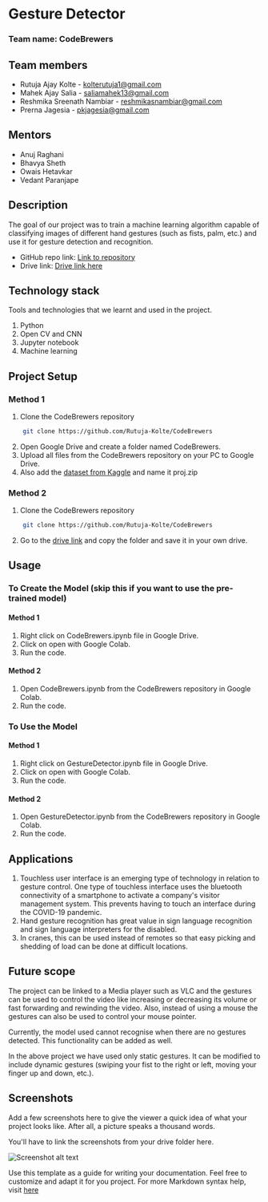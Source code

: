# Gesture Detector

### Team name: CodeBrewers

## Team members
* Rutuja Ajay Kolte - kolterutuja1@gmail.com
* Mahek Ajay Salia - saliamahek13@gmail.com
* Reshmika Sreenath Nambiar - reshmikasnambiar@gmail.com
* Prerna Jagesia - pkjagesia@gmail.com

## Mentors
* Anuj Raghani
* Bhavya Sheth
* Owais Hetavkar
* Vedant Paranjape

## Description
The goal of our project was to train a machine learning algorithm capable of classifying images of different hand gestures (such as fists, palm, etc.) and use it for gesture detection and recognition.
* GitHub repo link: [Link to repository](https://github.com/Rutuja-Kolte/CodeBrewers)
* Drive link: [Drive link here](https://drive.google.com/drive/folders/1YxJxfa36NaUZYAGVKP1biX78SaF2loQw?usp=sharing)

## Technology stack

Tools and technologies that we learnt and used in the project.

1. Python
2. Open CV and CNN
3. Jupyter notebook
4. Machine learning

## Project Setup
### Method 1  
1. Clone the CodeBrewers repository  
```bash
    git clone https://github.com/Rutuja-Kolte/CodeBrewers
```
2. Open Google Drive and create a folder named CodeBrewers.
3. Upload all files from the CodeBrewers repository on your PC to Google Drive.
4. Also add the [dataset from Kaggle](https://www.kaggle.com/gti-upm/leapgestrecog/version/1) and name it proj.zip

  
### Method 2  
1. Clone the CodeBrewers repository  
```bash
    git clone https://github.com/Rutuja-Kolte/CodeBrewers
```
2. Go to the [drive link](https://drive.google.com/drive/folders/1YxJxfa36NaUZYAGVKP1biX78SaF2loQw?usp=sharing) and copy the folder and save it in your own drive.
## Usage
### To Create the Model (skip this if you want to use the pre-trained model)
#### Method 1
1. Right click on CodeBrewers.ipynb file in Google Drive.
2. Click on open with Google Colab.
3. Run the code.  
#### Method 2
1. Open CodeBrewers.ipynb from the CodeBrewers repository in Google Colab.
2. Run the code.

### To Use the Model
#### Method 1
1. Right click on GestureDetector.ipynb file in Google Drive.
2. Click on open with Google Colab.
3. Run the code.  
#### Method 2
1. Open GestureDetector.ipynb from the CodeBrewers repository in Google Colab.
2. Run the code.

## Applications
1. Touchless user interface is an emerging type of technology in relation to gesture control. One type of touchless interface uses the bluetooth connectivity of a smartphone to activate a company's visitor management system. This prevents having to touch an interface during the COVID-19 pandemic.
2. Hand gesture recognition has great value in sign language recognition and sign language interpreters for the disabled.
3. In cranes, this can be used instead of remotes so that easy picking and shedding of load can be done at difficult locations.

## Future scope
The project can be linked to a Media player such as VLC and the gestures can be used to control the video like increasing or decreasing its volume or fast forwarding and rewinding the video. Also, instead of using a mouse the gestures can also be used to control your mouse pointer.  
  
Currently, the model used cannot recognise when there are no gestures detected. This functionality can be added as well.   
  
In the above project we have used only static gestures. It can be modified to include dynamic gestures (swiping your fist to the right or left, moving your finger up and down, etc.).

## Screenshots
Add a few screenshots here to give the viewer a quick idea of what your project looks like. After all, a picture speaks a thousand words.

You'll have to link the screenshots from your drive folder here.

![Screenshot alt text](https://edtimes.in/wp-content/uploads/2018/09/NikeMeme10-640x633.jpg "Here is a screenshot")

Use this template as a guide for writing your documentation. Feel free to customize and adapt it for you project.
For more Markdown syntax help, visit [here](https://www.markdownguide.org/basic-syntax/)
